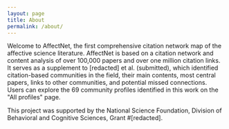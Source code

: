 ```yaml
---
layout: page
title: About
permalink: /about/
---
```


Welcome to AffectNet, the first comprehensive citation network map of the affective science literature. AffectNet is based on a citation network and content analysis of over 100,000 papers and over one million citation links. It serves as a supplement to [redacted] et al. (submitted), which identified citation-based communities in the field, their main contents, most central papers, links to other communities, and potential missed connections. Users can explore the 69 community profiles identified in this work on the "All profiles" page.

This project was supported by the National Science Foundation, Division of Behavioral and Cognitive Sciences, Grant #[redacted].
